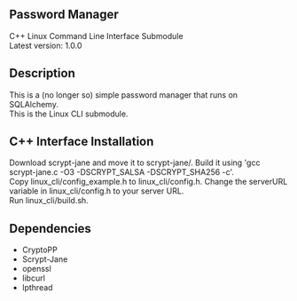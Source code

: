 ## Password Manager
C++ Linux Command Line Interface Submodule  
Latest version: 1.0.0

## Description
This is a (no longer so) simple password manager that runs on SQLAlchemy.  
This is the Linux CLI submodule.  

## C++ Interface Installation
Download scrypt-jane and move it to scrypt-jane/. Build it using 'gcc scrypt-jane.c -O3 -DSCRYPT_SALSA -DSCRYPT_SHA256 -c'.  
Copy linux_cli/config_example.h to linux_cli/config.h.
Change the serverURL variable in linux_cli/config.h to your server URL.  
Run linux_cli/build.sh.  

## Dependencies
* CryptoPP  
* Scrypt-Jane  
* openssl  
* libcurl  
* lpthread  
